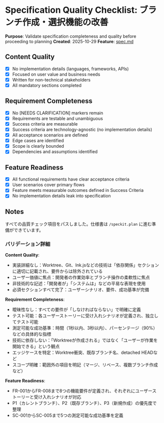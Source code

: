 # Specification Quality Checklist: ブランチ作成・選択機能の改善

**Purpose**: Validate specification completeness and quality before proceeding to planning
**Created**: 2025-10-29
**Feature**: [spec.md](../spec.md)

## Content Quality

- [x] No implementation details (languages, frameworks, APIs)
- [x] Focused on user value and business needs
- [x] Written for non-technical stakeholders
- [x] All mandatory sections completed

## Requirement Completeness

- [x] No [NEEDS CLARIFICATION] markers remain
- [x] Requirements are testable and unambiguous
- [x] Success criteria are measurable
- [x] Success criteria are technology-agnostic (no implementation details)
- [x] All acceptance scenarios are defined
- [x] Edge cases are identified
- [x] Scope is clearly bounded
- [x] Dependencies and assumptions identified

## Feature Readiness

- [x] All functional requirements have clear acceptance criteria
- [x] User scenarios cover primary flows
- [x] Feature meets measurable outcomes defined in Success Criteria
- [x] No implementation details leak into specification

## Notes

すべての品質チェック項目をパスしました。仕様書は `/speckit.plan` に進む準備ができています。

### バリデーション詳細

**Content Quality**:
- 実装詳細なし：Worktree、Git、Ink.jsなどの技術は「依存関係」セクションに適切に記載され、要件からは除外されている
- ユーザー価値に焦点：開発者の作業効率とブランチ操作の柔軟性に焦点
- 非技術的な記述：「開発者が」「システムは」などの平易な表現を使用
- 必須セクションすべて完了：ユーザーシナリオ、要件、成功基準が完備

**Requirement Completeness**:
- 曖昧性なし：すべての要件が「しなければならない」で明確に定義
- テスト可能：各ユーザーストーリーに受け入れシナリオが定義され、独立してテスト可能
- 測定可能な成功基準：時間（1秒以内、3秒以内）、パーセンテージ（90%）などの具体的な指標
- 技術に依存しない：「Worktreeが作成される」ではなく「ユーザーが作業を開始できる」という観点
- エッジケースを特定：Worktree衝突、既存ブランチ名、detached HEADなど
- スコープ明確：範囲外の項目を明記（マージ、リベース、複数ブランチ作成など）

**Feature Readiness**:
- FR-001からFR-008まで8つの機能要件が定義され、それぞれにユーザーストーリーと受け入れシナリオが対応
- P1（カレントブランチ）、P2（既存ブランチ）、P3（新規作成）の優先度で整理
- SC-001からSC-005まで5つの測定可能な成功基準を定義
